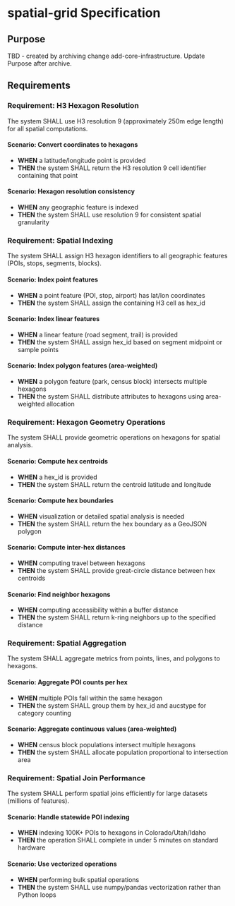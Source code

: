 # spatial-grid Specification

## Purpose
TBD - created by archiving change add-core-infrastructure. Update Purpose after archive.
## Requirements
### Requirement: H3 Hexagon Resolution

The system SHALL use H3 resolution 9 (approximately 250m edge length) for all spatial computations.

#### Scenario: Convert coordinates to hexagons

- **WHEN** a latitude/longitude point is provided
- **THEN** the system SHALL return the H3 resolution 9 cell identifier containing that point

#### Scenario: Hexagon resolution consistency

- **WHEN** any geographic feature is indexed
- **THEN** the system SHALL use resolution 9 for consistent spatial granularity

### Requirement: Spatial Indexing

The system SHALL assign H3 hexagon identifiers to all geographic features (POIs, stops, segments, blocks).

#### Scenario: Index point features

- **WHEN** a point feature (POI, stop, airport) has lat/lon coordinates
- **THEN** the system SHALL assign the containing H3 cell as hex_id

#### Scenario: Index linear features

- **WHEN** a linear feature (road segment, trail) is provided
- **THEN** the system SHALL assign hex_id based on segment midpoint or sample points

#### Scenario: Index polygon features (area-weighted)

- **WHEN** a polygon feature (park, census block) intersects multiple hexagons
- **THEN** the system SHALL distribute attributes to hexagons using area-weighted allocation

### Requirement: Hexagon Geometry Operations

The system SHALL provide geometric operations on hexagons for spatial analysis.

#### Scenario: Compute hex centroids

- **WHEN** a hex_id is provided
- **THEN** the system SHALL return the centroid latitude and longitude

#### Scenario: Compute hex boundaries

- **WHEN** visualization or detailed spatial analysis is needed
- **THEN** the system SHALL return the hex boundary as a GeoJSON polygon

#### Scenario: Compute inter-hex distances

- **WHEN** computing travel between hexagons
- **THEN** the system SHALL provide great-circle distance between hex centroids

#### Scenario: Find neighbor hexagons

- **WHEN** computing accessibility within a buffer distance
- **THEN** the system SHALL return k-ring neighbors up to the specified distance

### Requirement: Spatial Aggregation

The system SHALL aggregate metrics from points, lines, and polygons to hexagons.

#### Scenario: Aggregate POI counts per hex

- **WHEN** multiple POIs fall within the same hexagon
- **THEN** the system SHALL group them by hex_id and aucstype for category counting

#### Scenario: Aggregate continuous values (area-weighted)

- **WHEN** census block populations intersect multiple hexagons
- **THEN** the system SHALL allocate population proportional to intersection area

### Requirement: Spatial Join Performance

The system SHALL perform spatial joins efficiently for large datasets (millions of features).

#### Scenario: Handle statewide POI indexing

- **WHEN** indexing 100K+ POIs to hexagons in Colorado/Utah/Idaho
- **THEN** the operation SHALL complete in under 5 minutes on standard hardware

#### Scenario: Use vectorized operations

- **WHEN** performing bulk spatial operations
- **THEN** the system SHALL use numpy/pandas vectorization rather than Python loops

